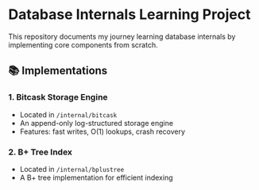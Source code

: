 # Database Internals Learning Project

This repository documents my journey learning database internals by implementing core components from scratch.

## 📚 Implementations

### 1. Bitcask Storage Engine
- Located in `/internal/bitcask`
- An append-only log-structured storage engine
- Features: fast writes, O(1) lookups, crash recovery

### 2. B+ Tree Index
- Located in `/internal/bplustree`
- A B+ tree implementation for efficient indexing

